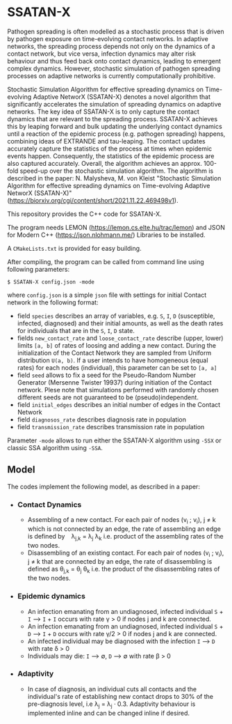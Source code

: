 # SSATAN-X
Pathogen spreading is often modelled as a stochastic process that is driven by pathogen exposure on time-evolving contact networks. In adaptive networks, the spreading process depends not only on the dynamics of a contact network, but vice versa, infection dynamics may alter risk behaviour and thus feed back onto contact dynamics, leading to emergent complex dynamics. However, stochastic simulation of pathogen spreading processes on adaptive networks is currently computationally prohibitive. 

Stochastic Simulation Algorithm for effective spreading dynamics on Time-evolving Adaptive NetworX (SSATAN-X) denotes a novel algorithm that significantly accelerates the simulation of spreading dynamics on adaptive networks. The key idea of SSATAN-X is to only capture the contact dynamics that are relevant to the spreading process. SSATAN-X achieves this by leaping forward and bulk updating the underlying contact dynamics until a reaction of the epidemic process (e.g. pathogen spreading) happens, combining ideas of EXTRANDE and tau-leaping. The contact updates accurately capture the statistics of the process at times when epidemic events happen. Consequently, the statistics of the epidemic process are also captured accurately.
Overall, the algorithm achieves an approx. 100-fold speed-up over the stochastic simulation algorithm. The algorithm is described in the paper: N. Malysheva, M. von Kleist "Stochastic Simulation Algorithm for effective spreading dynamics on Time-evolving Adaptive NetworX (SSATAN-X)"  (https://biorxiv.org/cgi/content/short/2021.11.22.469498v1).   

This repository provides the C++ code for SSATAN-X.  
  
The program needs LEMON (https://lemon.cs.elte.hu/trac/lemon) and JSON for Modern C++ (https://json.nlohmann.me/) Libraries to be installed.  
  
A `CMakeLists.txt` is provided for easy building.    

After compiling, the program can be called from command line using following parameters:  
```
$ SSATAN-X config.json -mode 
```
where `config.json` is a simple `json` file with settings for initial Contact network in the following format:
* field `species` describes an array of variables, e.g. `S`, `I`, `D` (susceptible, infected, diagnosed) and their initial amounts, as well as the death rates for individuals that are in the  `S`, `I`, `D` state.
* fields `new_contact_rate` and `loose_contact_rate` describe (upper, lower) limits `[a, b]` of rates of loosing and adding a new contact. During the initialization of the 
Contact Network they are sampled from Uniform distribution `U(a, b)`. If a user intends to have homogeneous (equal rates) for each nodes (individual), this parameter can be set to `[a, a]`
* field `seed` allows to fix a seed for the Pseudo-Random Number Generator (Mersenne Twister 19937) during initiation of the Contact network. Plese note that simulations performed with randomly chosen different seeds are not guaranteed to be (pseudo)independent.
* field `initial_edges` describes an initial number of edges in the Contact Network
* field `diagnosos_rate` describes diagnosis rate in population
* field `transmission_rate` describes transmission rate in population
  
Parameter `-mode` allows to run either the SSATAN-X algorithm using `-SSX` or classic SSA algorithm using `-SSA`.  
   
## Model
The codes implement the following model, as described in a paper: 
* ### Contact Dynamics 
  *  Assembling of a new contact. For each pair of nodes (v<sub>i</sub> ; v<sub>i</sub>),  j &#8800; k which is not connected by an edge, the rate of assembling an edge is defined by   &lambda;<sub>j,k</sub>  &#61; &lambda;<sub>j</sub>  &lambda;<sub>k</sub> i.e. product of the assembling rates of the two nodes.
  *  Disassembling of an existing contact. For each pair of nodes (v<sub>i</sub> ; v<sub>i</sub>),  j &#8800; k that are connected by an edge, the rate of disassembling is defined as &theta;<sub>j,k</sub>  &#61; &theta;<sub>j</sub>  &theta;<sub>k</sub> i.e. the product of the disassembling rates of the two nodes.
  
* ### Epidemic dynamics
  * An infection emanating from an undiagnosed, infected individual `S` + `I` &#10230; `I` + `I` occurs with rate &gamma; > 0 if nodes j and k are connected.
  * An infection emanating from an undiagnosed, infected individual `S` + `D` &#10230; `I` + `D` occurs with rate &gamma;/2 > 0 if nodes j and k are connected.
  * An infected individual may be diagnosed with the infection `I` &#10230; `D` with rate &delta; > 0
  * Individuals may die: `I` &#10230; &#8709;, `D` &#10230; &#8709;  with rate &beta; > 0
* ### Adaptivity
  * In case of diagnosis, an individual cuts all contacts and the individual's rate of establishing new contact drops to 30% of the pre-diagnosis level, i.e &lambda;<sub>j</sub> &#61; &lambda;<sub>j</sub> &middot; 0.3. Adaptivity behaviour is implemented inline and can be changed inline if desired.

